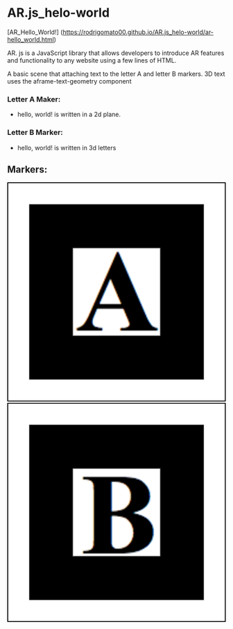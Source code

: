 # AR.js_helo-world

[AR_Hello_World!] (https://rodrigomato00.github.io/AR.js_helo-world/ar-hello_world.html)

AR. js is a JavaScript library that allows developers to introduce AR features and functionality to any website using a few lines of HTML.

A basic scene that attaching text to the letter A and letter B markers.
3D text uses the aframe-text-geometry component

### Letter A Maker:
- hello, world! is written in a 2d plane.

### Letter B Marker:

- hello, world! is written in 3d letters

## Markers:

![Text](/markers_images/letterA.png) ![Text](/markers_images/letterB.png)
